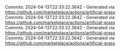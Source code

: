 Commits: 2024-04-13T22:33:22.364Z - Generated via https://github.com/marketplace/actions/artificial-grass
<br>
Commits: 2024-04-13T22:33:22.364Z - Generated via https://github.com/marketplace/actions/artificial-grass
<br>
Commits: 2024-04-13T22:33:22.364Z - Generated via https://github.com/marketplace/actions/artificial-grass
<br>
Commits: 2024-04-13T22:33:22.364Z - Generated via https://github.com/marketplace/actions/artificial-grass
<br>
